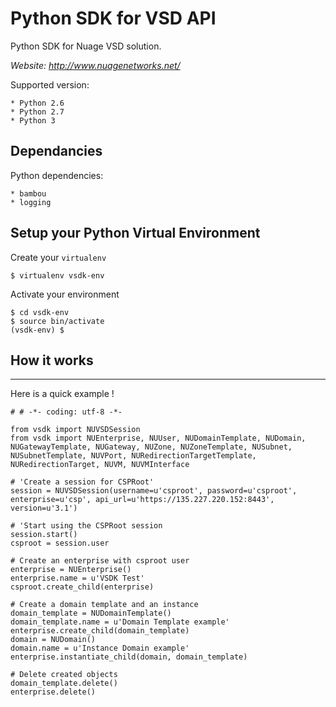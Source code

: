 # Python SDK for VSD API


Python SDK for Nuage VSD solution.

*Website: http://www.nuagenetworks.net/*

Supported version:

    * Python 2.6
    * Python 2.7
    * Python 3

## Dependancies

Python dependencies:

    * bambou
    * logging

## Setup your Python Virtual Environment


Create your `virtualenv`

    $ virtualenv vsdk-env

Activate your environment

    $ cd vsdk-env
    $ source bin/activate
    (vsdk-env) $


## How it works
------------

Here is a quick example !

    # # -*- coding: utf-8 -*-

    from vsdk import NUVSDSession
    from vsdk import NUEnterprise, NUUser, NUDomainTemplate, NUDomain, NUGatewayTemplate, NUGateway, NUZone, NUZoneTemplate, NUSubnet, NUSubnetTemplate, NUVPort, NURedirectionTargetTemplate, NURedirectionTarget, NUVM, NUVMInterface

    # 'Create a session for CSPRoot'
    session = NUVSDSession(username=u'csproot', password=u'csproot', enterprise=u'csp', api_url=u'https://135.227.220.152:8443', version=u'3.1')

    # 'Start using the CSPRoot session
    session.start()
    csproot = session.user

    # Create an enterprise with csproot user
    enterprise = NUEnterprise()
    enterprise.name = u'VSDK Test'
    csproot.create_child(enterprise)

    # Create a domain template and an instance
    domain_template = NUDomainTemplate()
    domain_template.name = u'Domain Template example'
    enterprise.create_child(domain_template)
    domain = NUDomain()
    domain.name = u'Instance Domain example'
    enterprise.instantiate_child(domain, domain_template)

    # Delete created objects
    domain_template.delete()
    enterprise.delete()
